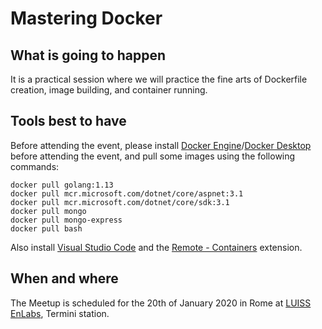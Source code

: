 # Mastering Docker


## What is going to happen

It is a practical session where we will practice the fine arts of Dockerfile creation, image building, and container running.


## Tools best to have

Before attending the event, please install [Docker Engine](https://docs.docker.com/install/)/[Docker Desktop](https://www.docker.com/products/docker-desktop) before attending the event,
and pull some images using the following commands:

```
docker pull golang:1.13
docker pull mcr.microsoft.com/dotnet/core/aspnet:3.1
docker pull mcr.microsoft.com/dotnet/core/sdk:3.1
docker pull mongo
docker pull mongo-express
docker pull bash
```

Also install [Visual Studio Code](https://code.visualstudio.com/) and the [Remote - Containers](https://marketplace.visualstudio.com/items?itemName=ms-vscode-remote.remote-containers) extension.


## When and where

The Meetup is scheduled for the 20th of January 2020 in Rome at [LUISS EnLabs](https://www.luissenlabs.com/), Termini station.
